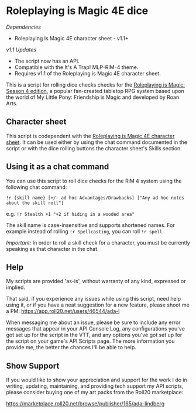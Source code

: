 # Roleplaying is Magic 4E dice

*Dependencies*
* Roleplaying Is Magic 4E character sheet - v1.1+

*v1.1 Updates*
* The script now has an API.
* Compatible with the It's A Trap! MLP-RIM-4 theme.
* Requires v1.1 of the Roleplaying is Magic 4E character sheet.

This is a script for rolling dice checks checks for the
[Roleplaying is Magic: Season 4 edition](http://roleplayingismagic.com/),
a popular fan-created tabletop RPG system based upon the world of
My Little Pony: Friendship is Magic and developed by Roan Arts.

## Character sheet

This script is codependent with the [Roleplaying is Magic 4E character sheet](https://github.com/Cazra/roll20-character-sheets/tree/master/RoleplayingIsMagic_4E).
It can be used either by using the chat command documented in the script or
with the dice rolling buttons the character sheet's Skills section.

## Using it as a chat command

You can use this script to roll dice checks for the RiM 4 system using the
following chat command:

```
!r {skill name} [+/- ad hoc Advantages/Drawbacks] ["Any ad hoc notes about the skill roll"]
```

e.g. ```!r Stealth +1 "+2 if hiding in a wooded area"```

The skill name is case-insensitive and supports shortened names. For example
instead of rolling ```!r Spellcasting```, you can roll ```!r spell```.

*Important:* In order to roll a skill check for a character, you must be currently
speaking as that character in the chat.

## Help

My scripts are provided 'as-is', without warranty of any kind, expressed or implied.

That said, if you experience any issues while using this script,
need help using it, or if you have a neat suggestion for a new feature,
please shoot me a PM:
https://app.roll20.net/users/46544/ada-l

When messaging me about an issue, please be sure to include any error messages that
appear in your API Console Log, any configurations you've got set up for the
script in the VTT, and any options you've got set up for the script on your
game's API Scripts page. The more information you provide me, the better the
chances I'll be able to help.

## Show Support

If you would like to show your appreciation and support for the work I do in writing,
updating, maintaining, and providing tech support my API scripts,
please consider buying one of my art packs from the Roll20 marketplace:

https://marketplace.roll20.net/browse/publisher/165/ada-lindberg
